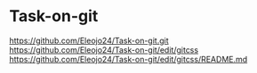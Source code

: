 # Task-on-git
https://github.com/Eleojo24/Task-on-git.git
https://github.com/Eleojo24/Task-on-git/edit/gitcss
https://github.com/Eleojo24/Task-on-git/edit/gitcss/README.md
